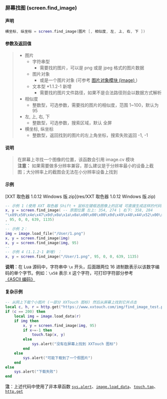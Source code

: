 ### 屏幕找图 (**screen\.find\_image**)


#### 声明
```lua
横坐标, 纵坐标 = screen.find_image(图片 [, 相似度, 左, 上, 右, 下 ])
```

#### 参数及返回值
> - 图片
>   - 字符串型
>     - 需要找的图片，可以是 png 或是 jpeg 格式的图片数据
>   - 图片对象
>     - 或是一个图片对象 (可参考 [图片对象模块 (image) ](#图片对象模块image)) 
>   - 文本型 \*1\.1\.2\-1 新增
>     - 需要找的图片文件路径，如果不是合法路径则会以数据方式解析
> - 相似度
>   - 整数型，可选参数，需要找的图片的相似度，范围 1~100，默认为 95
> - 左, 上, 右, 下
>   - 整数型，可选参数，搜索区域，默认 全屏
> - 横坐标, 纵坐标
>   - 整数型，返回找到的图片的左上角坐标，搜索失败返回 \-1, \-1


#### 说明
> 在屏幕上寻找一个图像的位置，该函数会引用 image\.cv 模块  
> **注意：** 如果需要做多分辨率兼容，那么建议是于分辨率最小的设备上截图；大分辨率上的截图会无法在小分辨率设备上找到  


#### 示例  
[XXT 取色器 1.0.12 Windows 版.zip](res/XXT 取色器 1.0.12 Windows 版.zip)  
```lua
-- 示例 1 (使用 XXT 取色器 Shift + 鼠标左键框选图像上的区域 可直接生成这样的代码) ：
x, y = screen.find_image( -- 原图位置 左上: 354, 274 | 右下: 358, 284
"\x89\x50\x4e\x47\x0d\x0a\x1a\x0a\x00\x00\x00\x0d\x49\x48\x44\x52\x00\x00\x00\x04\x00\x00\x00\x0a\x08\x02\x00\x00\x00\x1c\x99\x68\x59\x00\x00\x00\x61\x49\x44\x41\x54\x78\xda\x63\x78\xfd\xf4\xda\xff\xff\xff\xff\xfd\xfb\xf7\xed\xcb\x5b\x86\xf7\xaf\x1f\xfc\x87\x01\x86\x2f\x1f\x5f\x02\xa9\xef\xa7\xce\x7c\xdd\xb1\x9b\xe1\xe7\xf7\xcf\x40\xce\xeb\xb2\xea\x7b\xb2\x6a\x0c\x7f\xff\xfe\x01\x72\x9e\x78\x06\x82\x38\x20\xdd\xbf\x7e\xdd\x57\xd4\x82\x72\x7e\xdd\xba\x0d\x64\x41\x39\x08\xd3\x80\x38\x6b\xe3\x7f\x86\x2a\x30\x02\x72\x8c\xa6\x40\x39\x00\xd5\x7b\x5f\x2e\xfd\xba\xd5\x32\x00\x00\x00\x00\x49\x45\x4e\x44\xae\x42\x60\x82"
, 95, 0, 0, 639, 1135)
--
-- 示例 2：
img = image.load_file("/User/1.png")
x, y = screen.find_image(img)
x, y = screen.find_image(img, 95)
--
-- 示例 4 (1.1.2-1 新增) ：
x, y = screen.find_image("/User/1.png", 95, 0, 0, 639, 1135)
```
**说明**：在 Lua 源码中，字符串中 `\x` 开头，后面跟两位 16 进制数表示以该数字编码的单个字节。例如：`\x58` 表示 `X` 这个字符，可打印字符部分参考[《ASCII 编码》](https://baike.baidu.com/item/ASCII/309296)  


#### 复杂示例  
```lua
-- 从网上下载个小图片 (一部分 XXTouch 图标) 然后从屏幕上找到它并点击
local c, h, r = http.get("https://www.xxtouch.com/img/find_image_test.png", 10)
if (c == 200) then
    local img = image.load_data(r)
    if img then
        x, y = screen.find_image(img, 95)
        if x~=-1 then
            touch.tap(x, y)
        else
            sys.alert("没有在屏幕上找到 XXTouch 图标")
        end
    else
        sys.alert("可能下载到了一个假图片")
    end
else
	sys.alert("下载失败")
end
```
**注**：上述代码中使用了非本章函数 [`sys.alert`](/Handbook/sys/sys.alert.md)、[`image.load_data`](/Handbook/image/image.load_data.md)、[`touch.tap`](/Handbook/touch/touch.tap.md)、[`http.get`](/Handbook/http/http.get.md)  

